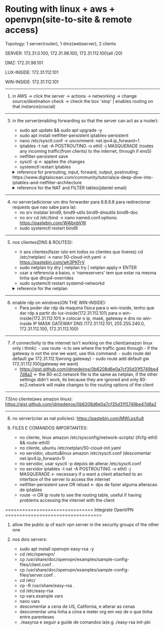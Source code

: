# Routing with linux + aws + openvpn(site-to-site & remote access)

Topology: 1 server(router), 1 dmz(webserver), 2 clients

SERVER: 172.31.0.100, 172.31.96.100, 172.31.112.100(all /20)

DMZ: 172.31.96.101

LUX-INSIDE: 172.31.112.101

WIN-INSIDE: 172.31.112.101

---

1) in AWS -> click the server -> actions -> networking -> change source/destination check -> check the box 'stop' | enables routing on that instance(crucial)

---

3) in the server(enabling forwarding so that the server can act as a router):
    - sudo apt update && sudo apt upgrade -y
    - sudo apt install netfilter-persistent iptables-persistent
    - nano /etc/sysctl.conf -> uncomment: net.ipv4.ip_forward=1
    - iptables -t nat -A POSTROUTING -o eth0 -j MASQUERADE (routes any incoming traffic(from clients) to the internet, through if ens5)
    - netfilter-persistent save
    - sysctl -p <- applies the changes 
    - systemctl restart iptables

    <details>
      <summary>reference for prerouting, input, forward, output, postrouting: https://www.digitalocean.com/community/tutorials/a-deep-dive-into-iptables-and-netfilter-architecture</summary>
        https://pastebin.com/SxhJmhrm
    </details>


    <details>
      <summary>reference for the NAT and FILTER tables(jdaniel email)</summary>
      practical examples(substituir os tracos('-'), esses nao funcionam):
        https://pastebin.com/7D90FwF5

      specific examples(substituir os tracos('-'), esses nao funcionam):
         https://pastebin.com/dLYVkAaS
      </details>

---

4) no server(adicionar um dns forwarder para 8.8.8.8 para redirecionar requests que nao sabe para la):
    - no srv instalar bind9, bind9-utils bind9-dnsutils bind9-doc
    - no srv cd /etc/bind -> nano named.conf.options: https://pastebin.com/W4ibnbVW
    - sudo systemctl restart bind9

---

5) nos clientes(DNS & ROUTES):
    - ir aos clientes(fazer isto em todos os clientes que tiveres) cd /etc/netplan/ -> nano 50-cloud-init.yaml -> https://pastebin.com/wh3PKFrV
    - sudo netplan try dry | netplan try | netplan apply-> ENTER
    - usar a referencia a baixo, o 'nameservers' tem que estar na mesma linha que dhcp4-overrides
    - sudo systemctl restart systemd-networkd

    <details>
      <summary>reference for the netplan</summary>
      https://pastebin.com/uxBEM3mg
    </details>

---

6) enable rdp on windows(ON THE WIN-INSIDE):
    - Para poder dar rdp da maquina fisica para o win-inside, tenho que dar rdp a partir do lux-inside(172.31.112.101) para o win-inside(172.31.112.101) e colocar o ip, mask, gateway e dns no win-inside
          IP              MASK          GATEWAY          DNS
    (172.31.112.101, 255.255.240.0, 172.31.112.100, 172.31.112.100)

---

7) if connectivity to the internet isn't working on the client(amazon linux only i think):
       - use route -n to see where the traffic goes through
       - if the gateway is not the one we want, use this command:
            - sudo route del default gw 172.31.112.1(wrong gateway)
            - sudo route add default gw 172.31.112.100(gateway we want)
   - https://gist.github.com/jdmedeiros/0b6208d6e0a7cf35d31f5749be47d8a2 <- the 80-ec2.network file is the same as netplan, if the other settings didn't work, its because they are ignored and only 80-ec2.network will make changes to the routing options of the client 

---

7.5)no cliente(aws amazon linux): https://gist.github.com/jdmedeiros/0b6208d6e0a7cf35d31f5749be47d8a2

---

8) no server(criar as nat policies): https://pastebin.com/MWLpsXu8

9) FILES E COMANDOS IMPORTANTES:
    - no cliente, linux amazon  /etc/sysconfig/network-scripts/ (ifcfg-eth0 && route-eth0)
    - no cliente, ubuntu /etc/netplan/50-cloud-init.yaml
    - no servidor, ubuntu&linux amazon /etc/sysctl.conf (descomentar net.ipv4.ip_forward=1)
    - no servidor, usar sysctl -p depois de alterar /etc/sysctl.conf
    - no servidor iptables -t nat -A POSTROUTING -o eth0 -j MASQUERADE <- necessary if u want a client attached to an interface of the server to access the internet
    - netfilter-persistent save OR reload <- dps de fazer alguma alteracao de iptables
    - route -n OR ip route to see the routing table, useful if having problems accessing the internet with the client



=============================== Integrate OpenVPN ==================================

1) allow the public ip of each vpn server in the security groups of the other one

2) nos dois servers:
    - sudo apt install openvpn easy-rsa -y
    - cd /etc/openvpn/
    - cp /usr/share/doc/openvpn/examples/sample-config-files/client.conf .
    - cp /usr/share/doc/openvpn/examples/sample-config-files/server.conf .
    - cd /etc/
    - cp -R /usr/share/easy-rsa . 
    - cd /etc/easy-rsa
    - cp vars.example vars
    - nano vars
    - descomentar a cena de US, California, e alterar as cenas
    - descomentar uma linha a cima e meter org em vez de o que tinha entre parenteses
    - ./easyrsa e seguir a guide de comandos la(e.g ./easy-rsa init-pki


